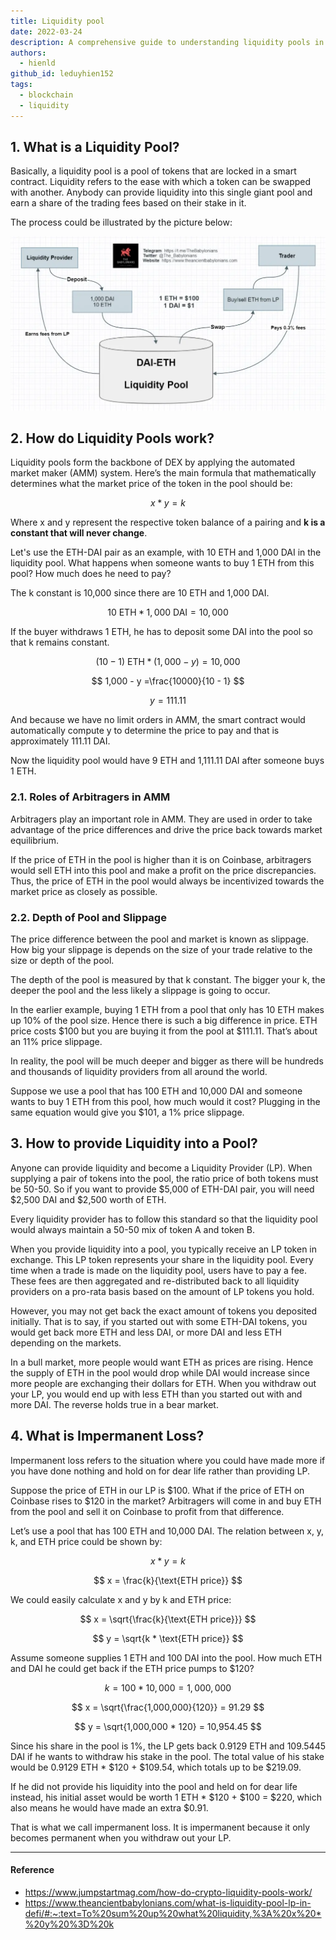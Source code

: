```yaml
---
title: Liquidity pool
date: 2022-03-24
description: A comprehensive guide to understanding liquidity pools in blockchain, covering their definition, functionality, the role of automated market makers (AMM), arbitrage, pool depth, slippage, how to provide liquidity, and the concept of impermanent loss. This article provides insights for both beginners and experienced users in decentralized finance (DeFi)
authors:
  - hienld
github_id: leduyhien152
tags:
  - blockchain
  - liquidity
---
```


## 1. What is a Liquidity Pool?

Basically, a liquidity pool is a pool of tokens that are locked in a smart contract. Liquidity refers to the ease with which a token can be swapped with another. Anybody can provide liquidity into this single giant pool and earn a share of the trading fees based on their stake in it.

The process could be illustrated by the picture below:

![](assets/liquidity-pool_pasted-image-20220322220453.webp)

## 2. How do Liquidity Pools work?

Liquidity pools form the backbone of DEX by applying the automated market maker (AMM) system. Here’s the main formula that mathematically determines what the market price of the token in the pool should be:


$$
x * y = k
$$


Where x and y represent the respective token balance of a pairing and **k is a constant that will never change**.

Let's use the ETH-DAI pair as an example, with 10 ETH and 1,000 DAI in the liquidity pool. What happens when someone wants to buy 1 ETH from this pool? How much does he need to pay?

The k constant is 10,000 since there are 10 ETH and 1,000 DAI.


$$
10 \text{ ETH} * 1,000 \text{ DAI} = 10,000
$$


If the buyer withdraws 1 ETH, he has to deposit some DAI into the pool so that k remains constant.


$$
(10 - 1) \text{ ETH} * (1,000 - y) = 10,000
$$



$$
1,000 - y =\frac{10000}{10 - 1}
$$



$$
 y = 111.11
$$


And because we have no limit orders in AMM, the smart contract would automatically compute y to determine the price to pay and that is approximately 111.11 DAI.

Now the liquidity pool would have 9 ETH and 1,111.11 DAI after someone buys 1 ETH.

### 2.1. Roles of Arbitragers in AMM

Arbitragers play an important role in AMM. They are used in order to take advantage of the price differences and drive the price back towards market equilibrium.

If the price of ETH in the pool is higher than it is on Coinbase, arbitragers would sell ETH into this pool and make a profit on the price discrepancies. Thus, the price of ETH in the pool would always be incentivized towards the market price as closely as possible.

### 2.2. Depth of Pool and Slippage

The price difference between the pool and market is known as slippage. How big your slippage is depends on the size of your trade relative to the size or depth of the pool.

The depth of the pool is measured by that k constant. The bigger your k, the deeper the pool and the less likely a slippage is going to occur.

In the earlier example, buying 1 ETH from a pool that only has 10 ETH makes up 10% of the pool size. Hence there is such a big difference in price. ETH price costs $100 but you are buying it from the pool at $111.11. That’s about an 11% price slippage.

In reality, the pool will be much deeper and bigger as there will be hundreds and thousands of liquidity providers from all around the world.

Suppose we use a pool that has 100 ETH and 10,000 DAI and someone wants to buy 1 ETH from this pool, how much would it cost? Plugging in the same equation would give you $101, a 1% price slippage.

## 3. How to provide Liquidity into a Pool?

Anyone can provide liquidity and become a Liquidity Provider (LP). When supplying a pair of tokens into the pool, the ratio price of both tokens must be 50-50. So if you want to provide $5,000 of ETH-DAI pair, you will need $2,500 DAI and $2,500 worth of ETH.

Every liquidity provider has to follow this standard so that the liquidity pool would always maintain a 50-50 mix of token A and token B.

When you provide liquidity into a pool, you typically receive an LP token in exchange. This LP token represents your share in the liquidity pool. Every time when a trade is made on the liquidity pool, users have to pay a fee. These fees are then aggregated and re-distributed back to all liquidity providers on a pro-rata basis based on the amount of LP tokens you hold.

However, you may not get back the exact amount of tokens you deposited initially. That is to say, if you started out with some ETH-DAI tokens, you would get back more ETH and less DAI, or more DAI and less ETH depending on the markets.

In a bull market, more people would want ETH as prices are rising. Hence the supply of ETH in the pool would drop while DAI would increase since more people are exchanging their dollars for ETH. When you withdraw out your LP, you would end up with less ETH than you started out with and more DAI. The reverse holds true in a bear market.

## 4. What is Impermanent Loss?

Impermanent loss refers to the situation where you could have made more if you have done nothing and hold on for dear life rather than providing LP.

Suppose the price of ETH in our LP is $100. What if the price of ETH on Coinbase rises to $120 in the market? Arbitragers will come in and buy ETH from the pool and sell it on Coinbase to profit from that difference.

Let’s use a pool that has 100 ETH and 10,000 DAI. The relation between x, y, k, and ETH price could be shown by:


$$
x * y = k
$$



$$
x = \frac{k}{\text{ETH price}}
$$


We could easily calculate x and y by k and ETH price:


$$
x = \sqrt{\frac{k}{\text{ETH price}}}
$$



$$
y = \sqrt{k * \text{ETH price}}
$$


Assume someone supplies 1 ETH and 100 DAI into the pool. How much ETH and DAI he could get back if the ETH price pumps to $120?


$$
k = 100 * 10,000 = 1,000,000
$$



$$
x = \sqrt{\frac{1,000,000}{120}} = 91.29
$$



$$
y = \sqrt{1,000,000 * 120} = 10,954.45
$$


Since his share in the pool is 1%, the LP gets back 0.9129 ETH and 109.5445 DAI if he wants to withdraw his stake in the pool. The total value of his stake would be 0.9129 ETH \* $120 + $109.54, which totals up to be $219.09.

If he did not provide his liquidity into the pool and held on for dear life instead, his initial asset would be worth 1 ETH \* $120 + $100 = $220, which also means he would have made an extra $0.91.

That is what we call impermanent loss. It is impermanent because it only becomes permanent when you withdraw out your LP.

---

#### Reference

- https://www.jumpstartmag.com/how-do-crypto-liquidity-pools-work/
- https://www.theancientbabylonians.com/what-is-liquidity-pool-lp-in-defi/#:~:text=To%20sum%20up%20what%20liquidity,%3A%20x%20*%20y%20%3D%20k
